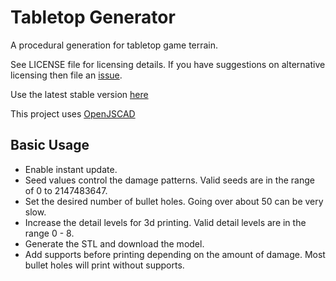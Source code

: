 # Tabletop Generator

A procedural generation for tabletop game terrain.

See LICENSE file for licensing details. If you have suggestions on alternative licensing then file an [issue](https://github.com/eaterofpies/tabletopgenerator/issues).

Use the latest stable version [here](https://eaterofpies.github.io/tabletopgen/)

This project uses [OpenJSCAD](https://github.com/jscad/OpenJSCAD.org)

## Basic Usage

- Enable instant update.
- Seed values control the damage patterns. Valid seeds are in the range of 0 to 2147483647.
- Set the desired number of bullet holes. Going over about 50 can be very slow.
- Increase the detail levels for 3d printing. Valid detail levels are in the range 0 - 8.
- Generate the STL and download the model.
- Add supports before printing depending on the amount of damage. Most bullet holes will print without supports.
